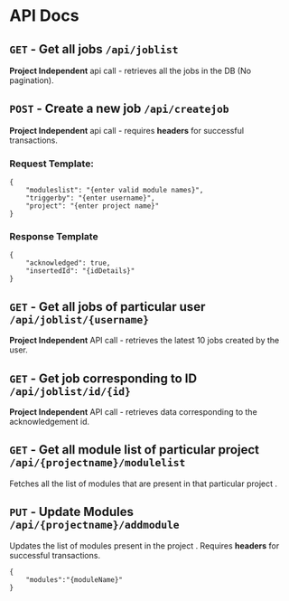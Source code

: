 # API Docs

##  `GET` - Get all jobs  `/api/joblist` 
**Project Independent** api call - retrieves all the jobs in the DB (No pagination). 

## `POST` - Create a new job `/api/createjob` 
**Project Independent** api call - requires **headers** for successful transactions.
### Request Template: 
```
{
	"moduleslist": "{enter valid module names}",
	"triggerby": "{enter username}",
	"project": "{enter project name}"
}
```
### Response Template 
```
{
	"acknowledged": true,
	"insertedId": "{idDetails}"
}
```
## `GET` - Get all jobs of particular user  `/api/joblist/{username}`
**Project Independent** API call - retrieves the latest 10 jobs created by the user.

## `GET` - Get job corresponding to ID  `/api/joblist/id/{id}`
**Project Independent** API call - retrieves data corresponding to the acknowledgement id. 

## `GET` - Get all module list of particular project  `/api/{projectname}/modulelist`
Fetches all the list of modules that are present in that particular project .

## `PUT` - Update Modules `/api/{projectname}/addmodule`
Updates the list of modules present in the project . Requires **headers** for successful transactions.
```
{
	"modules":"{moduleName}"
}
```
